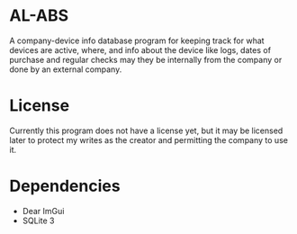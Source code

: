 # AL-ABS
A company-device info database program for keeping track for what devices are active, where, and info about the device like logs, dates of purchase and regular checks may they be internally from the company or  done by an external company.



# License
Currently this program does not have a license yet, but it may be licensed later to protect my writes as the creator and permitting the company to use it.

# Dependencies
- Dear ImGui
- SQLite 3
